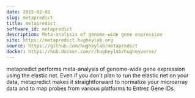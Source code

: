```yaml
---
date: 2015-02-01
slug: metapredict
title: metapredict
software_id: metapredict
description: Meta-analysis of genome-wide gene expression
site: https://metapredict.hugheylab.org
source: https://github.com/hugheylab/metapredict
docker: https://hub.docker.com/r/hugheylab/hugheyverse/
---
```


metapredict performs meta-analysis of genome-wide gene expression using the elastic net. Even if you don't plan to run the elastic net on your data, metapredict makes it straightforward to normalize your microarray data and to map probes from various platforms to Entrez Gene IDs.

